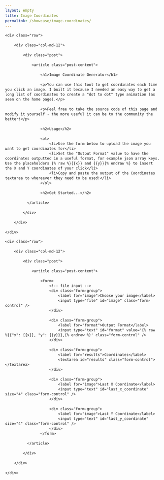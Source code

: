 ```yaml
---
layout: empty
title: Image Coordinates
permalink: /showcase/image-coordinates/
---
```


<style type="text/css">

	#image_container {
		width: 645px;
		height: 400px;
		position: relative;
		margin: 50px auto 0px auto;
		border: solid #e3e3e3 5px;
	}

	.cross {
		position: absolute;
		z-index: 2;
	}

	.hidden {
		display: none;
	}

	#results {
		height: 300px;
	}
</style>

<script type="text/javascript" src="https://code.jquery.com/jquery-2.2.1.min.js"></script>

<script type="text/javascript">

// image onclick event handler
function on_click(event){
	// get mouse click position
	click_position_x = event.offsetX;
	click_position_y = event.offsetY;

	if(isNaN(click_position_x) || isNaN(click_position_y))
		debugger;

	// place cross
	var cross = $('.cross').first().clone();
	cross.css('left', click_position_x - 10);
	cross.css('top', click_position_y - 8);
	cross.removeClass('hidden');
	$('.cross').first().after(cross);

	// record last values
	$('#last_x_coordinate').val(click_position_x);
	$('#last_y_coordinate').val(click_position_y);

	// append to list of all values
	var new_line = '\n';
	if($('textarea').val().length == 0)
		new_line = '';

	var new_textarea_value = $('textarea').val() + new_line + 
								$('#format').val()
									.replace('{% raw %}{{x}}{% endraw %}', click_position_x)
									.replace('{% raw %}{{y}}{% endraw %}', click_position_y);
	$('textarea').val(new_textarea_value);
}

// set image container dimensions
function setImageDimensions(width, height){
	$('#image_container').css('width', width)
						 .css('height', height);
}

// bind file input to load image into <img> element
$(document).ready(function(){

	// bind file input
	$('#image').on('change', function (e) {
	    // check FileReader support
	    if(!FileReader)
	    	alert('Sorry, this feature requires a modern browser that supports the File API. Try again using Google Chrome...');

	    // get files
	    var event_target = e.target || window.event.srcElement,
        files = event_target.files;

        // check file has been chosen
	    if (files && files.length) {
	        var fr = new FileReader();

		    // set image_container dimensions
		    var img = new Image;
		    img.onload = function() {
		        setImageDimensions(img.width, img.height);
		    };

		    // set image_container background image and show it
	        fr.onload = function () {
		    	img.src = fr.result;
	        	$('#image_container').removeClass('hidden');
	            $('#image_container').css('background-image', 'url(' + fr.result + ')');
	        }
	        fr.readAsDataURL(files[0]);
	    }
	    else { // no file chosen to reset image_container
        	$('#image_container').addClass('hidden');
            $('#image_container').css('background-image', '');
	    }
	});
});
</script>


<div class="container narrow page">

	<div class="row">

		<div class="col-md-12">

			<div class="post">

			  	<article class="post-content">

					<h1>Image Coordinate Generator</h1>

					<p>You can use this tool to get coordinates each time you click an image. I built it because I needed an easy way to get a long list of coordinates to create a "dot to dot" type animation (as seen on the home page).</p>

					<p>Feel free to take the source code of this page and modify it yourself - the more useful it can be to the community the better!</p>

					<h2>Usage</h2>

					<ol>
						<li>Use the form below to upload the image you want to get coordinates for</li>
						<li>Set the "Output Format" value to have the coordinates outputted in a useful format, for example json array keys. Use the placeholders {% raw %}{{x}} and {{y}}{% endraw %} to insert the X and Y coordinates of your click</li>
						<li>Copy and paste the output of the Coordinates textarea to whereever they need to be used!</li>
					</ol>

					<h2>Get Started...</h2>

			  </article>

			</div>

		</div>

	</div>

</div>

<div id="image_container" onclick="on_click(event)" class="hidden">
	<img src="crosshairs.png" class="cross hidden">
</div>

<div class="container narrow page">

	<div class="row">

		<div class="col-md-12">

			<div class="post">

			  	<article class="post-content">

					<form>
						<!-- file input -->
						<div class="form-group">
							<label for="image">Choose your image</label>
							<input type="file" id="image" class="form-control" />
						</div>

						<div class="form-group">
							<label for="format">Output Format</label>
							<input type="text" id="format" value='{% raw %}{"x": {{x}}, "y": {{y}}},{% endraw %}' class="form-control" />
						</div>

						<div class="form-group">
							<label for="results">Coordinates</label>
							<textarea id="results" class="form-control"></textarea>
						</div>

						<div class="form-group">
							<label for="image">Last X Coordinate</label>
							<input type="text" id="last_x_coordinate" size="4" class="form-control" />
						</div>

						<div class="form-group">
							<label for="image">Last Y Coordinate</label>
							<input type="text" id="last_y_coordinate" size="4" class="form-control" />
						</div>
					</form>

			  </article>

			</div>

		</div>

	</div>

</div>

